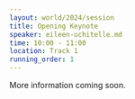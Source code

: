 ```yaml
---
layout: world/2024/session
title: Opening Keynote
speaker: eileen-uchitelle.md
time: 10:00 - 11:00
location: Track 1
running_order: 1
---
```


More information coming soon.
